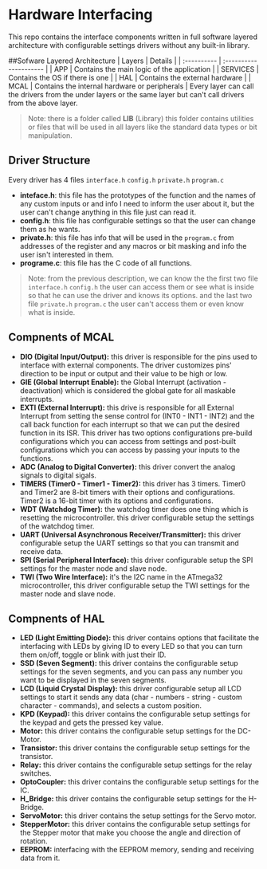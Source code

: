 # Hardware Interfacing
This repo contains the interface components written in full software layered architecture with configurable settings drivers without any built-in library.

##Sofware Layered Architecture
| Layers | Details |
| :---------- | :--------------------- |
| APP | Contains the main logic of the application |
| SERVICES | Contains the OS if there is one |
| HAL | Contains the external hardware |
| MCAL | Contains the internal hardware or peripherals |
Every layer can call the drivers from the under layers or the same layer but can't call drivers from the above layer.
> Note: there is a folder called **LIB** (Library) this folder contains utilities or files that will be used in all layers like the standard data types or bit manipulation.

## Driver Structure
Every driver has 4 files `interface.h` `config.h` `private.h` `program.c`

* **inteface.h**: this file has the prototypes of the function and the names of any custom inputs or and info I need to inform the user about it, but the user can't change anything in this file just can read it.
* **config.h**: this file has configurable settings so that the user can change them as he wants.
* **private.h**: this file has info that will be used in the `program.c` from addresses of the register and any macros or bit masking and info the user isn't interested in them.
* **programe.c**: this file has the C code of all functions.
> Note: from the previous description, we can know the the first two file `interface.h` `config.h` the user can access them or see what is inside so that he can use the driver and knows its options. and the last two file `private.h` `program.c` the user can't access them or even know what is inside.

## Compnents of MCAL
* **DIO (Digital Input/Output):** this driver is responsible for the pins used to interface with external components. The driver customizes pins' direction to be input or output and their value to be high or low.
* **GIE (Global Interrupt Enable):** the Global Interrupt (activation - deactivation) which is considered the global gate for all maskable interrupts.
* **EXTI (External Interrupt):** this drive is responsible for all External Interrupt from setting the sense control for (INT0 - INT1 - INT2) and the call back function for each interrupt so that we can put the desired function in its ISR. This driver has two options configurations pre-build configurations which you can access from settings and post-built configurations which you can access by passing your inputs to the functions.
* **ADC (Analog to Digital Converter):** this driver convert the analog signals to digital sigals.
* **TIMERS (Timer0 - Timer1 - Timer2):** this driver has 3 timers. Timer0 and Timer2 are 8-bit timers with their options and configurations. Timer2 is a 16-bit timer with its options and configurations.
* **WDT (Watchdog Timer):** the watchdog timer does one thing which is resetting the microcontroller. this driver configurable setup the settings of the watchdog timer.
* **UART (Universal Asynchronous Receiver/Transmitter):** this driver configurable setup the UART settings so that you can transmit and receive data.
* **SPI (Serial Peripheral Interface):** this driver configurable setup the SPI settings for the master node and slave node.
* **TWI (Two Wire Interface):** it's the I2C name in the ATmega32 microcontroller, this driver configurable setup the TWI settings for the master node and slave node.

## Compnents of HAL
* **LED (Light Emitting Diode):** this driver contains options that facilitate the interfacing with LEDs by giving ID to every LED so that you can turn them on/off, toggle or blink with just their ID.
* **SSD (Seven Segment):** this driver contains the configurable setup settings for the seven segments, and you can pass any number you want to be displayed in the seven segments.
* **LCD (Liquid Crystal Display):** this driver configurable setup all LCD settings to start it sends any data (char - numbers - string - custom character - commands), and selects a custom position.
* **KPD (Keypad):** this driver contains the configurable setup settings for the keypad and gets the pressed key value.
* **Motor:** this driver contains the configurable setup settings for the DC-Motor.
* **Transistor:** this driver contains the configurable setup settings for the transistor.
* **Relay:** this driver contains the configurable setup settings for the relay switches.
* **OptoCoupler:** this driver contains the configurable setup settings for the IC.
* **H_Bridge:** this driver contains the configurable setup settings for the H-Bridge.
* **ServoMotor:** this driver contains the setup settings for the Servo motor.
* **StepperMotor:** this driver contains the configurable setup settings for the Stepper motor that make you choose the angle and direction of rotation.
* **EEPROM:** interfacing with the EEPROM memory, sending and receiving data from it.
